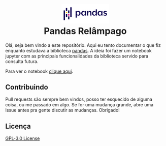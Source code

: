 <h1 align="center">
  <br>
  <a href="#"><img src="assets/logo.png" alt="Logo do Pandas" width="150"></a>
  <br>
  Pandas Relâmpago
  <br>
</h1>

Olá, seja bem vindo a este repositório. Aqui eu tento documentar o que fiz enquanto estudava a biblioteca [pandas](https://pandas.pydata.org/). A ideia foi fazer um notebook jupyter com as principais funcionalidades da biblioteca servido para consulta futura.

Para ver o notebook [clique aqui](Pandas_Relampago.ipynb).

## Contribuindo

Pull requests são sempre bem vindos, posso ter esquecido de alguma coisa, ou me passado em algo. Se for uma mudança grande, abre uma Issue antes pra gente discutir as mudanças. Obrigado!

## Licença

[GPL-3.0 License](LICENSE)
